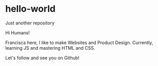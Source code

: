 # hello-world
Just another repository

Hi Humans!

Francisca here, I like to make Websites and Product Design.
Currently, learning JS and mastering HTML and CSS.

Let's follow and see you on Github! 
